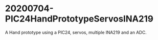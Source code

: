 # 20200704-PIC24HandPrototypeServosINA219
A Hand prototype using a PIC24, servos, multiple INA219 and an ADC. 
